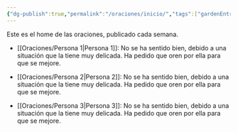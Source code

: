 ```yaml
---
{"dg-publish":true,"permalink":"/oraciones/inicio/","tags":["gardenEntry"]}
---
```


Este es el home de las oraciones, publicado cada semana.

- [[Oraciones/Persona 1\|Persona 1]]: No se ha sentido bien, debido a una situación que la tiene muy delicada. Ha pedido que oren por ella para que se mejore.

- [[Oraciones/Persona 2\|Persona 2]]: No se ha sentido bien, debido a una situación que la tiene muy delicada. Ha pedido que oren por ella para que se mejore.

- [[Oraciones/Persona 3\|Persona 3]]: No se ha sentido bien, debido a una situación que la tiene muy delicada. Ha pedido que oren por ella para que se mejore.